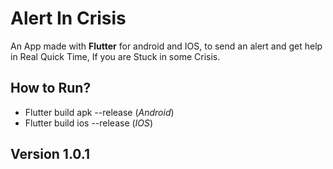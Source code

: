 # Alert In Crisis

An App made with  **Flutter** for android and IOS, to send an alert and get help in Real Quick Time, If you are Stuck in some Crisis.

## How to Run?
  * Flutter build apk --release (*Android*)
  * Flutter build ios --release (*IOS*)


## Version 1.0.1 

